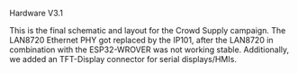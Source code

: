 Hardware V3.1

This is the final schematic and layout for the Crowd Supply campaign.
The LAN8720 Ethernet PHY got replaced by the IP101, after the LAN8720 in combination with the ESP32-WROVER was not working stable.
Additionally, we added an TFT-Display connector for serial displays/HMIs. 
